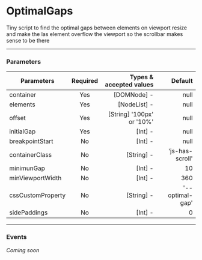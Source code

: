# OptimalGaps

Tiny script to find the optimal gaps between elements on viewport resize and make the las element overflow the viewport so the scrollbar makes sense to be there

---
### Parameters

| Parameters | Required | Types & accepted values | Default |
| --------- | :-------: | ----------------------:  | ------: |
| container | Yes        | [DOMNode] -               | null    |
| elements  | Yes        | [NodeList] -              | null    |
| offset    | Yes        | [String] '100px' or '10%' | null    |
| initialGap  | Yes      | [Int]      -              | null    |
| breakpointStart | No  | [Int]      -              | null    |
| containerClass  | No  | [String]   -              |'js-has-scroll'|
| minimunGap      | No    | [Int]    -              | 10 |
| minViewportWidth   | No | [Int]    -              | 360 |
| cssCustomProperty  | No | [String] -              |'--optimal-gap'|
| sidePaddings       | No | [Int] -                 | 0 |

---

### Events

_Coming soon_